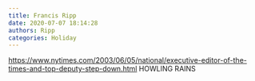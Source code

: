```yaml
---
title: Francis Ripp
date: 2020-07-07 18:14:28
authors: Ripp
categories: Holiday
---
```


 https://www.nytimes.com/2003/06/05/national/executive-editor-of-the-times-and-top-deputy-step-down.html  HOWLING RAINS